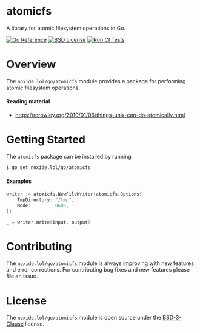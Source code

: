 atomicfs
========

A library for atomic filesystem operations in Go.

[![Go Reference](https://pkg.go.dev/badge/noxide.lol/go/atomicfs.svg)](https://pkg.go.dev/noxide.lol/go/atomicfs)
[![BSD License](https://img.shields.io/github/license/noxideproject/atomicfs?color=g&style=flat-square)](https://github.com/noxideproject/atomicfs/blob/main/LICENSE)
[![Run CI Tests](https://github.com/noxideproject/atomicfs/actions/workflows/ci.yaml/badge.svg)](https://github.com/noxideproject/atomicfs/actions/workflows/ci.yaml)

# Overview

The `noxide.lol/go/atomicfs` module provides a package for performing atomic
filesystem operations.

#### Reading material

- https://rcrowley.org/2010/01/06/things-unix-can-do-atomically.html

# Getting Started

The `atomicfs` package can be installed by running
```bash
$ go get noxide.lol/go/atomicfs
```

#### Examples

```go
writer := atomicfs.NewFileWriter(atomicfs.Options{
    TmpDirectory: "/tmp",
    Mode:         0600,
})

_ = writer.Write(input, output)
```

# Contributing

The `noxide.lol/go/atomicfs` module is always improving with new features and
error corrections. For contributing bug fixes and new features please file an
issue.

# License

The `noxide.lol/go/atomicfs` module is open source under the [BSD-3-Clause](LICENSE)
license.
